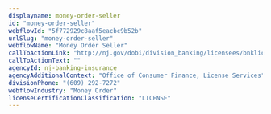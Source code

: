```yaml
---
displayname: money-order-seller
id: "money-order-seller"
webflowId: "5f772929c8aaf5eacbc9b52b"
urlSlug: "money-order-seller"
webflowName: "Money Order Seller"
callToActionLink: "http://nj.gov/dobi/division_banking/licensees/bnklic_menu.htm"
callToActionText: ""
agencyId: nj-banking-insurance
agencyAdditionalContext: "Office of Consumer Finance, License Services"
divisionPhone: "(609) 292-7272"
webflowIndustry: "Money Order"
licenseCertificationClassification: "LICENSE"
---
```

